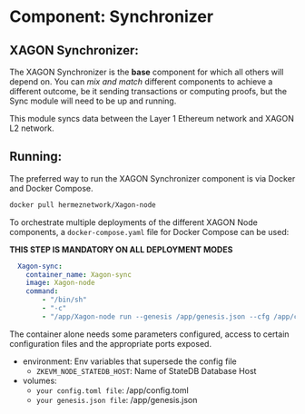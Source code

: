 # Component: Synchronizer

## XAGON Synchronizer:

The XAGON Synchronizer is the **base** component for which all others will depend on. You can *mix and match* different components to achieve a different outcome, be it sending transactions or computing proofs, but the Sync module will need to be up and running.

This module syncs data between the Layer 1 Ethereum network and XAGON L2 network.

## Running:

The preferred way to run the XAGON Synchronizer component is via Docker and Docker Compose.

```bash
docker pull hermeznetwork/Xagon-node
```

To orchestrate multiple deployments of the different XAGON Node components, a `docker-compose.yaml` file for Docker Compose can be used:

**THIS STEP IS MANDATORY ON ALL DEPLOYMENT MODES**

```yaml
  Xagon-sync:
    container_name: Xagon-sync
    image: Xagon-node
    command:
        - "/bin/sh"
        - "-c"
        - "/app/Xagon-node run --genesis /app/genesis.json --cfg /app/config.toml --components synchronizer"
```

The container alone needs some parameters configured, access to certain configuration files and the appropriate ports exposed.

- environment: Env variables that supersede the config file
    - `ZKEVM_NODE_STATEDB_HOST`: Name of StateDB Database Host
- volumes:
    - `your config.toml file`: /app/config.toml
    - `your genesis.json file`: /app/genesis.json
